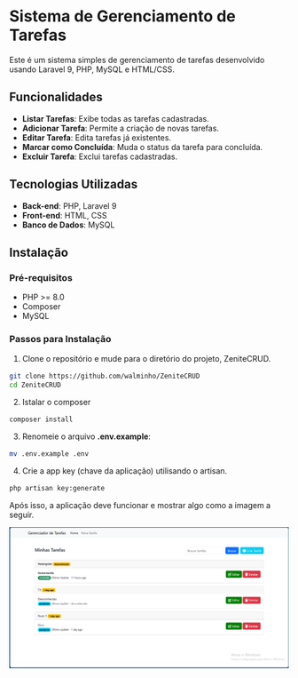 # Sistema de Gerenciamento de Tarefas

Este é um sistema simples de gerenciamento de tarefas desenvolvido usando Laravel 9, PHP, MySQL e HTML/CSS.

## Funcionalidades

- **Listar Tarefas**: Exibe todas as tarefas cadastradas.
- **Adicionar Tarefa**: Permite a criação de novas tarefas.
- **Editar Tarefa**: Edita tarefas já existentes.
- **Marcar como Concluída**: Muda o status da tarefa para concluída.
- **Excluir Tarefa**: Exclui tarefas cadastradas.

## Tecnologias Utilizadas

- **Back-end**: PHP, Laravel 9
- **Front-end**: HTML, CSS
- **Banco de Dados**: MySQL

## Instalação

### Pré-requisitos

- PHP >= 8.0
- Composer
- MySQL




### Passos para Instalação

1. Clone o repositório e mude para o diretório do projeto, ZeniteCRUD.

```bash
git clone https://github.com/walminho/ZeniteCRUD
cd ZeniteCRUD
```
2. Istalar o composer

```bash
composer install
```

3. Renomeie o arquivo **.env.example**:

```bash
mv .env.example .env
```

4. Crie a app key (chave da aplicação) utilisando o artisan.

```bash
php artisan key:generate
```

Após isso, a aplicação deve funcionar e mostrar algo como a imagem a seguir.

![Imagem ilustrativa da Aplicação](./gerenciador-tarefa.png)
